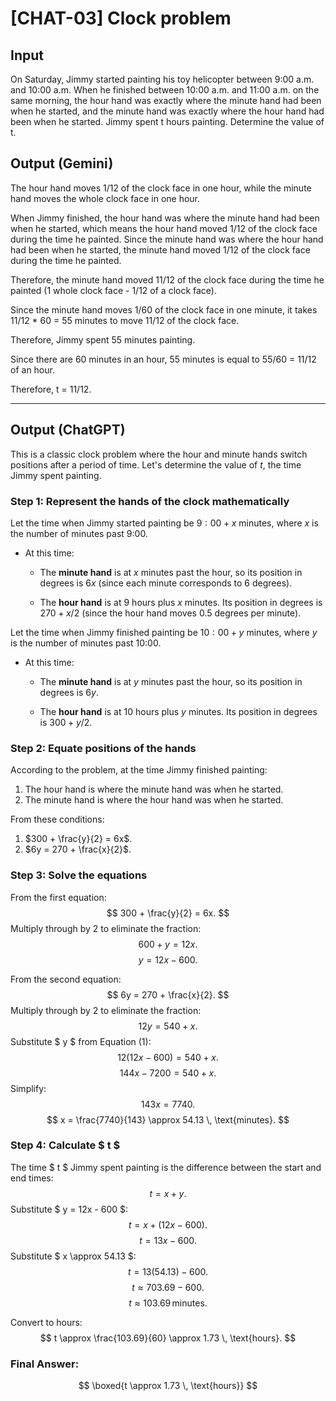 # [CHAT-03] Clock problem

## Input

 On Saturday, Jimmy started painting his toy helicopter between 9:00 a.m. and 10:00 a.m. When he finished between 10:00 a.m. and 11:00 a.m. on the same morning, the hour hand was exactly where the minute hand had been when he started, and the minute hand was exactly where the hour hand had been when he started. Jimmy spent t hours painting. Determine the value of t.

## Output (Gemini)

The hour hand moves 1/12 of the clock face in one hour, while the minute hand moves the whole clock face in one hour.

When Jimmy finished, the hour hand was where the minute hand had been when he started, which means the hour hand moved 1/12 of the clock face during the time he painted. Since the minute hand was where the hour hand had been when he started, the minute hand moved 1/12 of the clock face during the time he painted.

Therefore, the minute hand moved 11/12 of the clock face during the time he painted (1 whole clock face - 1/12 of a clock face).

Since the minute hand moves 1/60 of the clock face in one minute, it takes 11/12 * 60 = 55 minutes to move 11/12 of the clock face.

Therefore, Jimmy spent 55 minutes painting.

Since there are 60 minutes in an hour, 55 minutes is equal to 55/60 = 11/12 of an hour.

Therefore, t = 11/12.

---

## Output (ChatGPT)

This is a classic clock problem where the hour and minute hands switch positions after a period of time. Let's determine the value of $t$, the time Jimmy spent painting.

### Step 1: Represent the hands of the clock mathematically
Let the time when Jimmy started painting be $9:00 + x$ minutes, where $x$ is the number of minutes past 9:00.

- At this time:
 
  - The **minute hand** is at $x$ minutes past the hour, so its position in degrees is $6x$ (since each minute corresponds to 6 degrees).
    
  - The **hour hand** is at $9$ hours plus $x$ minutes. Its position in degrees is $270 + x/2$ (since the hour hand moves 0.5 degrees per minute).

Let the time when Jimmy finished painting be $10:00 + y$ minutes, where $y$ is the number of minutes past 10:00.

- At this time:
  - The **minute hand** is at $y$ minutes past the hour, so its position in degrees is $6y$.

  - The **hour hand** is at $10$ hours plus $y$ minutes. Its position in degrees is $300 + y/2$.

### Step 2: Equate positions of the hands
According to the problem, at the time Jimmy finished painting:
1. The hour hand is where the minute hand was when he started.
2. The minute hand is where the hour hand was when he started.

From these conditions:
1. $300 + \frac{y}{2} = 6x$.
2. $6y = 270 + \frac{x}{2}$.

### Step 3: Solve the equations

From the first equation:
$$
300 + \frac{y}{2} = 6x.
$$
Multiply through by 2 to eliminate the fraction:
$$
600 + y = 12x.
$$
$$
y = 12x - 600. \tag{1}
$$

From the second equation:
$$
6y = 270 + \frac{x}{2}.
$$
Multiply through by 2 to eliminate the fraction:
$$
12y = 540 + x.
$$
Substitute $ y $ from Equation (1):
$$
12(12x - 600) = 540 + x.
$$
$$
144x - 7200 = 540 + x.
$$
Simplify:
$$
143x = 7740.
$$
$$
x = \frac{7740}{143} \approx 54.13 \, \text{minutes}.
$$

### Step 4: Calculate $ t $
The time $ t $ Jimmy spent painting is the difference between the start and end times:
$$
t = x + y.
$$
Substitute $ y = 12x - 600 $:
$$
t = x + (12x - 600).
$$
$$
t = 13x - 600.
$$
Substitute $ x \approx 54.13 $:
$$
t = 13(54.13) - 600.
$$
$$
t \approx 703.69 - 600.
$$
$$
t \approx 103.69 \, \text{minutes}.
$$

Convert to hours:
$$
t \approx \frac{103.69}{60} \approx 1.73 \, \text{hours}.
$$

### Final Answer:
$$
\boxed{t \approx 1.73 \, \text{hours}}
$$
